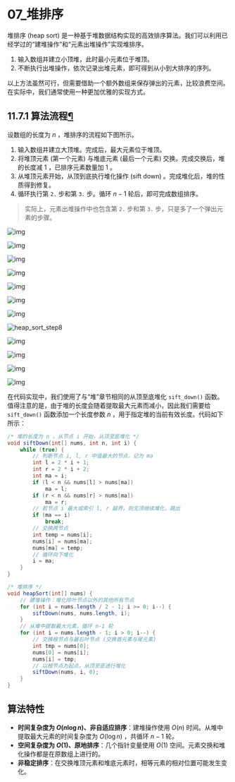 # 07_堆排序

堆排序 (heap sort) 是一种基于堆数据结构实现的高效排序算法。我们可以利用已经学过的“建堆操作”和“元素出堆操作”实现堆排序。

1. 输入数组并建立小顶堆，此时最小元素位于堆顶。
2. 不断执行出堆操作，依次记录出堆元素，即可得到从小到大排序的序列。

以上方法虽然可行，但需要借助一个额外数组来保存弹出的元素，比较浪费空间。在实际中，我们通常使用一种更加优雅的实现方式。

## 11.7.1  算法流程[¶](https://www.hello-algo.com/chapter_sorting/heap_sort/#1171)

设数组的长度为 $n$ ，堆排序的流程如下图所示。

1. 输入数组并建立大顶堆。完成后，最大元素位于堆顶。
2. 将堆顶元素 (第一个元素) 与堆底元素 (最后一个元素) 交换。完成交换后，堆的长度减 $1$ ，已排序元素数量加 $1$ 。
3. 从堆顶元素开始，从顶到底执行堆化操作 (sift down) 。完成堆化后，堆的性质得到修复。
4. 循环执行第 `2.` 步和第 `3.` 步。循环 $n−1$ 轮后，即可完成数组排序。

> 实际上，元素出堆操作中也包含第 `2.` 步和第 `3.` 步，只是多了一个弹出元素的步骤。

![img](https://cdn.jsdelivr.net/gh/Zong-Liang/ImageBed@main//202404051451316.png)

![img](https://cdn.jsdelivr.net/gh/Zong-Liang/ImageBed@main//202404051451023.png)

![img](https://cdn.jsdelivr.net/gh/Zong-Liang/ImageBed@main//202404051451404.png)

![img](https://cdn.jsdelivr.net/gh/Zong-Liang/ImageBed@main//202404051452701.png)

![img](https://cdn.jsdelivr.net/gh/Zong-Liang/ImageBed@main//202404051452062.png)

![img](https://cdn.jsdelivr.net/gh/Zong-Liang/ImageBed@main//202404051452489.png)

![img](https://cdn.jsdelivr.net/gh/Zong-Liang/ImageBed@main//202404051452173.png)

![heap_sort_step8](https://cdn.jsdelivr.net/gh/ZL85/ImageBed@main/202404031928989.png)

![img](https://cdn.jsdelivr.net/gh/Zong-Liang/ImageBed@main//202404051452906.png)

![img](https://cdn.jsdelivr.net/gh/Zong-Liang/ImageBed@main//202404051452715.png)

![img](https://cdn.jsdelivr.net/gh/Zong-Liang/ImageBed@main//202404051453645.png)

![img](https://cdn.jsdelivr.net/gh/Zong-Liang/ImageBed@main//202404051453961.png)

在代码实现中，我们使用了与“堆”章节相同的从顶至底堆化 `sift_down()` 函数。值得注意的是，由于堆的长度会随着提取最大元素而减小，因此我们需要给 `sift_down()` 函数添加一个长度参数 $n$ ，用于指定堆的当前有效长度。代码如下所示：

```java
/* 堆的长度为 n ，从节点 i 开始，从顶至底堆化 */
void siftDown(int[] nums, int n, int i) {
    while (true) {
        // 判断节点 i, l, r 中值最大的节点，记为 ma
        int l = 2 * i + 1;
        int r = 2 * i + 2;
        int ma = i;
        if (l < n && nums[l] > nums[ma])
            ma = l;
        if (r < n && nums[r] > nums[ma])
            ma = r;
        // 若节点 i 最大或索引 l, r 越界，则无须继续堆化，跳出
        if (ma == i)
            break;
        // 交换两节点
        int temp = nums[i];
        nums[i] = nums[ma];
        nums[ma] = temp;
        // 循环向下堆化
        i = ma;
    }
}

/* 堆排序 */
void heapSort(int[] nums) {
    // 建堆操作：堆化除叶节点以外的其他所有节点
    for (int i = nums.length / 2 - 1; i >= 0; i--) {
        siftDown(nums, nums.length, i);
    }
    // 从堆中提取最大元素，循环 n-1 轮
    for (int i = nums.length - 1; i > 0; i--) {
        // 交换根节点与最右叶节点 (交换首元素与尾元素) 
        int tmp = nums[0];
        nums[0] = nums[i];
        nums[i] = tmp;
        // 以根节点为起点，从顶至底进行堆化
        siftDown(nums, i, 0);
    }
}
```

## 算法特性

- **时间复杂度为 $O(n\log n)$、非自适应排序**：建堆操作使用 $O(n)$ 时间。从堆中提取最大元素的时间复杂度为 $O(\log n)$ ，共循环 $n−1$ 轮。
- **空间复杂度为 $O(1)$、原地排序**：几个指针变量使用 $O(1)$ 空间。元素交换和堆化操作都是在原数组上进行的。
- **非稳定排序**：在交换堆顶元素和堆底元素时，相等元素的相对位置可能发生变化。